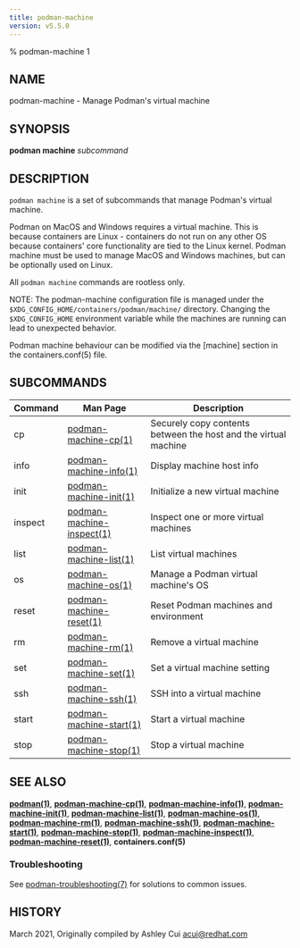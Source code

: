 ```yaml
---
title: podman-machine
version: v5.5.0
---
```


% podman-machine 1

## NAME
podman\-machine - Manage Podman's virtual machine

## SYNOPSIS
**podman machine** *subcommand*

## DESCRIPTION
`podman machine` is a set of subcommands that manage Podman's virtual machine.

Podman on MacOS and Windows requires a virtual machine. This is because containers are Linux -
containers do not run on any other OS because containers' core functionality are
tied to the Linux kernel. Podman machine must be used to manage MacOS and Windows machines,
but can be optionally used on Linux.

All `podman machine` commands are rootless only.

NOTE: The podman-machine configuration file is managed under the
`$XDG_CONFIG_HOME/containers/podman/machine/` directory. Changing the `$XDG_CONFIG_HOME`
environment variable while the machines are running can lead to unexpected behavior.

Podman machine behaviour can be modified via the [machine] section in the containers.conf(5) file.

## SUBCOMMANDS

| Command | Man Page                                                 | Description                                                     |
|---------|----------------------------------------------------------|-----------------------------------------------------------------|
| cp      | [podman-machine-cp(1)](podman-machine-cp.1.md)           | Securely copy contents between the host and the virtual machine |
| info    | [podman-machine-info(1)](podman-machine-info.1.md)       | Display machine host info                                       |
| init    | [podman-machine-init(1)](podman-machine-init.1.md)       | Initialize a new virtual machine                                |
| inspect | [podman-machine-inspect(1)](podman-machine-inspect.1.md) | Inspect one or more virtual machines                            |
| list    | [podman-machine-list(1)](podman-machine-list.1.md)       | List virtual machines                                           |
| os      | [podman-machine-os(1)](podman-machine-os.1.md)           | Manage a Podman virtual machine's OS                            |
| reset   | [podman-machine-reset(1)](podman-machine-reset.1.md)     | Reset Podman machines and environment                           |
| rm      | [podman-machine-rm(1)](podman-machine-rm.1.md)           | Remove a virtual machine                                        |
| set     | [podman-machine-set(1)](podman-machine-set.1.md)         | Set a virtual machine setting                                   |
| ssh     | [podman-machine-ssh(1)](podman-machine-ssh.1.md)         | SSH into a virtual machine                                      |
| start   | [podman-machine-start(1)](podman-machine-start.1.md)     | Start a virtual machine                                         |
| stop    | [podman-machine-stop(1)](podman-machine-stop.1.md)       | Stop a virtual machine                                          |

## SEE ALSO
**[podman(1)](podman.1.md)**, **[podman-machine-cp(1)](podman-machine-cp.1.md)**, **[podman-machine-info(1)](podman-machine-info.1.md)**, **[podman-machine-init(1)](podman-machine-init.1.md)**, **[podman-machine-list(1)](podman-machine-list.1.md)**, **[podman-machine-os(1)](podman-machine-os.1.md)**, **[podman-machine-rm(1)](podman-machine-rm.1.md)**, **[podman-machine-ssh(1)](podman-machine-ssh.1.md)**, **[podman-machine-start(1)](podman-machine-start.1.md)**, **[podman-machine-stop(1)](podman-machine-stop.1.md)**, **[podman-machine-inspect(1)](podman-machine-inspect.1.md)**, **[podman-machine-reset(1)](podman-machine-reset.1.md)**, **containers.conf(5)**

### Troubleshooting

See [podman-troubleshooting(7)](https://github.com/containers/podman/blob/main/troubleshooting.md)
for solutions to common issues.

## HISTORY
March 2021, Originally compiled by Ashley Cui <acui@redhat.com>
